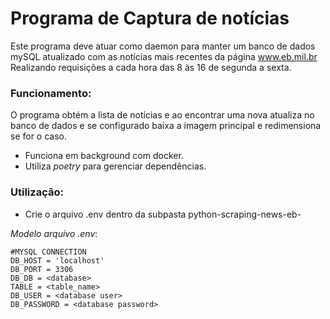 # Programa de Captura de notícias
Este programa deve atuar como daemon para manter um banco de dados mySQL
atualizado com as notícias mais recentes da página www.eb.mil.br
Realizando requisições a cada hora das 8 às 16 de segunda a sexta.


### Funcionamento:
O programa obtém a lista de notícias e ao encontrar uma nova atualiza
no banco de dados e se configurado baixa a imagem principal e redimensiona
se for o caso.

- Funciona em background com docker.
- Utiliza _poetry_ para gerenciar dependências.


### Utilização:
- Crie o arquivo .env dentro da subpasta python-scraping-news-eb-

*Modelo arquivo .env*:
````env
#MYSQL CONNECTION
DB_HOST = 'localhost'
DB_PORT = 3306
DB_DB = <database>
TABLE = <table_name>
DB_USER = <database user>
DB_PASSWORD = <database password>
````


